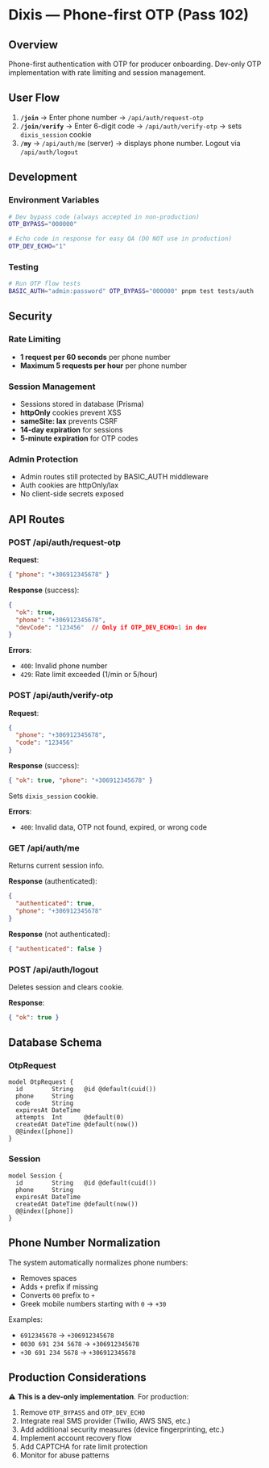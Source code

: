 # Dixis — Phone-first OTP (Pass 102)

## Overview
Phone-first authentication with OTP for producer onboarding. Dev-only OTP implementation with rate limiting and session management.

## User Flow
1. **`/join`** → Enter phone number → `/api/auth/request-otp`
2. **`/join/verify`** → Enter 6-digit code → `/api/auth/verify-otp` → sets `dixis_session` cookie
3. **`/my`** → `/api/auth/me` (server) → displays phone number. Logout via `/api/auth/logout`

## Development

### Environment Variables
```bash
# Dev bypass code (always accepted in non-production)
OTP_BYPASS="000000"

# Echo code in response for easy QA (DO NOT use in production)
OTP_DEV_ECHO="1"
```

### Testing
```bash
# Run OTP flow tests
BASIC_AUTH="admin:password" OTP_BYPASS="000000" pnpm test tests/auth
```

## Security

### Rate Limiting
- **1 request per 60 seconds** per phone number
- **Maximum 5 requests per hour** per phone number

### Session Management
- Sessions stored in database (Prisma)
- **httpOnly** cookies prevent XSS
- **sameSite: lax** prevents CSRF
- **14-day expiration** for sessions
- **5-minute expiration** for OTP codes

### Admin Protection
- Admin routes still protected by BASIC_AUTH middleware
- Auth cookies are httpOnly/lax
- No client-side secrets exposed

## API Routes

### POST /api/auth/request-otp
**Request**:
```json
{ "phone": "+306912345678" }
```

**Response** (success):
```json
{
  "ok": true,
  "phone": "+306912345678",
  "devCode": "123456"  // Only if OTP_DEV_ECHO=1 in dev
}
```

**Errors**:
- `400`: Invalid phone number
- `429`: Rate limit exceeded (1/min or 5/hour)

### POST /api/auth/verify-otp
**Request**:
```json
{
  "phone": "+306912345678",
  "code": "123456"
}
```

**Response** (success):
```json
{ "ok": true, "phone": "+306912345678" }
```
Sets `dixis_session` cookie.

**Errors**:
- `400`: Invalid data, OTP not found, expired, or wrong code

### GET /api/auth/me
Returns current session info.

**Response** (authenticated):
```json
{
  "authenticated": true,
  "phone": "+306912345678"
}
```

**Response** (not authenticated):
```json
{ "authenticated": false }
```

### POST /api/auth/logout
Deletes session and clears cookie.

**Response**:
```json
{ "ok": true }
```

## Database Schema

### OtpRequest
```prisma
model OtpRequest {
  id        String   @id @default(cuid())
  phone     String
  code      String
  expiresAt DateTime
  attempts  Int      @default(0)
  createdAt DateTime @default(now())
  @@index([phone])
}
```

### Session
```prisma
model Session {
  id        String   @id @default(cuid())
  phone     String
  expiresAt DateTime
  createdAt DateTime @default(now())
  @@index([phone])
}
```

## Phone Number Normalization
The system automatically normalizes phone numbers:
- Removes spaces
- Adds `+` prefix if missing
- Converts `00` prefix to `+`
- Greek mobile numbers starting with `0` → `+30`

Examples:
- `6912345678` → `+306912345678`
- `0030 691 234 5678` → `+306912345678`
- `+30 691 234 5678` → `+306912345678`

## Production Considerations

⚠️ **This is a dev-only implementation**. For production:
1. Remove `OTP_BYPASS` and `OTP_DEV_ECHO`
2. Integrate real SMS provider (Twilio, AWS SNS, etc.)
3. Add additional security measures (device fingerprinting, etc.)
4. Implement account recovery flow
5. Add CAPTCHA for rate limit protection
6. Monitor for abuse patterns
